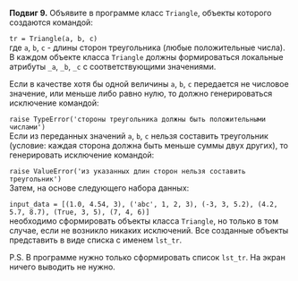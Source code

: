 **Подвиг 9.** Объявите в программе класс `Triangle`, объекты которого создаются командой:

`tr = Triangle(a, b, c)` \
где `a`, `b`, `c` - длины сторон треугольника (любые положительные числа). В каждом объекте класса `Triangle` должны
формироваться локальные атрибуты `_a`, `_b`, `_c` с соответствующими значениями.

Если в качестве хотя бы одной величины `a`, `b`, `c` передается не числовое значение, или меньше либо равно нулю,
то должно генерироваться исключение командой:

`raise TypeError('стороны треугольника должны быть положительными числами')` \
Если из переданных значений `a`, `b`, `c` нельзя составить треугольник (условие: каждая сторона должна быть меньше суммы
двух других), то генерировать исключение командой:

`raise ValueError('из указанных длин сторон нельзя составить треугольник')` \
Затем, на основе следующего набора данных:

`input_data = [(1.0, 4.54, 3), ('abc', 1, 2, 3), (-3, 3, 5.2), (4.2, 5.7, 8.7), (True, 3, 5), (7, 4, 6)]` \
необходимо сформировать объекты класса `Triangle`, но только в том случае, если не возникло никаких исключений.
Все созданные объекты представить в виде списка с именем `lst_tr`.

P.S. В программе нужно только сформировать список `lst_tr`. На экран ничего выводить не нужно.